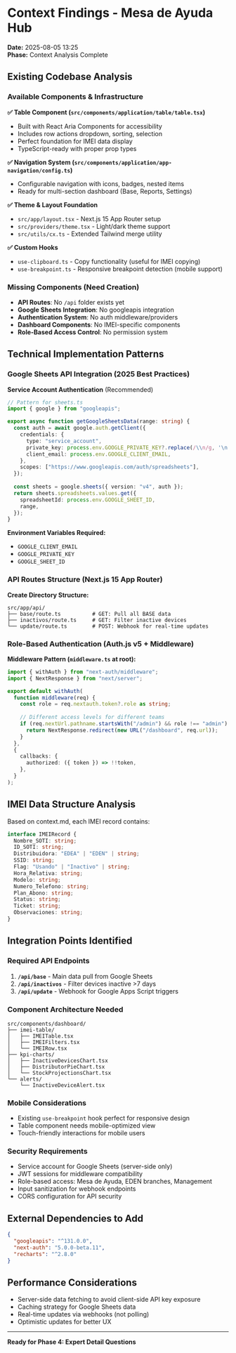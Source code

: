 # Context Findings - Mesa de Ayuda Hub

**Date:** 2025-08-05 13:25  
**Phase:** Context Analysis Complete

## Existing Codebase Analysis

### Available Components & Infrastructure

**✅ Table Component (`src/components/application/table/table.tsx`)**
- Built with React Aria Components for accessibility
- Includes row actions dropdown, sorting, selection
- Perfect foundation for IMEI data display
- TypeScript-ready with proper prop types

**✅ Navigation System (`src/components/application/app-navigation/config.ts`)**
- Configurable navigation with icons, badges, nested items
- Ready for multi-section dashboard (Base, Reports, Settings)

**✅ Theme & Layout Foundation**
- `src/app/layout.tsx` - Next.js 15 App Router setup
- `src/providers/theme.tsx` - Light/dark theme support
- `src/utils/cx.ts` - Extended Tailwind merge utility

**✅ Custom Hooks**
- `use-clipboard.ts` - Copy functionality (useful for IMEI copying)
- `use-breakpoint.ts` - Responsive breakpoint detection (mobile support)

### Missing Components (Need Creation)
- **API Routes**: No `/api` folder exists yet
- **Google Sheets Integration**: No googleapis integration
- **Authentication System**: No auth middleware/providers
- **Dashboard Components**: No IMEI-specific components
- **Role-Based Access Control**: No permission system

## Technical Implementation Patterns

### Google Sheets API Integration (2025 Best Practices)

**Service Account Authentication** (Recommended)
```typescript
// Pattern for sheets.ts
import { google } from "googleapis";

export async function getGoogleSheetsData(range: string) {
  const auth = await google.auth.getClient({
    credentials: {
      type: "service_account",
      private_key: process.env.GOOGLE_PRIVATE_KEY?.replace(/\\n/g, '\n'),
      client_email: process.env.GOOGLE_CLIENT_EMAIL,
    },
    scopes: ["https://www.googleapis.com/auth/spreadsheets"],
  });
  
  const sheets = google.sheets({ version: "v4", auth });
  return sheets.spreadsheets.values.get({
    spreadsheetId: process.env.GOOGLE_SHEET_ID,
    range,
  });
}
```

**Environment Variables Required:**
- `GOOGLE_CLIENT_EMAIL`
- `GOOGLE_PRIVATE_KEY` 
- `GOOGLE_SHEET_ID`

### API Routes Structure (Next.js 15 App Router)

**Create Directory Structure:**
```
src/app/api/
├── base/route.ts          # GET: Pull all BASE data
├── inactivos/route.ts     # GET: Filter inactive devices
└── update/route.ts        # POST: Webhook for real-time updates
```

### Role-Based Authentication (Auth.js v5 + Middleware)

**Middleware Pattern (`middleware.ts` at root):**
```typescript
import { withAuth } from "next-auth/middleware";
import { NextResponse } from "next/server";

export default withAuth(
  function middleware(req) {
    const role = req.nextauth.token?.role as string;
    
    // Different access levels for different teams
    if (req.nextUrl.pathname.startsWith("/admin") && role !== "admin") {
      return NextResponse.redirect(new URL("/dashboard", req.url));
    }
  },
  {
    callbacks: {
      authorized: ({ token }) => !!token,
    },
  }
);
```

## IMEI Data Structure Analysis

Based on context.md, each IMEI record contains:
```typescript
interface IMEIRecord {
  Nombre_SOTI: string;
  ID_SOTI: string;
  Distribuidora: "EDEA" | "EDEN" | string;
  SSID: string;
  Flag: "Usando" | "Inactivo" | string;
  Hora_Relativa: string;
  Modelo: string;
  Numero_Telefono: string;
  Plan_Abono: string;
  Status: string;
  Ticket: string;
  Observaciones: string;
}
```

## Integration Points Identified

### Required API Endpoints
1. **`/api/base`** - Main data pull from Google Sheets
2. **`/api/inactivos`** - Filter devices inactive >7 days
3. **`/api/update`** - Webhook for Google Apps Script triggers

### Component Architecture Needed
```
src/components/dashboard/
├── imei-table/
│   ├── IMEITable.tsx
│   ├── IMEIFilters.tsx
│   └── IMEIRow.tsx
├── kpi-charts/
│   ├── InactiveDevicesChart.tsx
│   ├── DistributorPieChart.tsx
│   └── StockProjectionsChart.tsx
└── alerts/
    └── InactiveDeviceAlert.tsx
```

### Mobile Considerations
- Existing `use-breakpoint` hook perfect for responsive design
- Table component needs mobile-optimized view
- Touch-friendly interactions for mobile users

### Security Requirements
- Service account for Google Sheets (server-side only)
- JWT sessions for middleware compatibility
- Role-based access: Mesa de Ayuda, EDEN branches, Management
- Input sanitization for webhook endpoints
- CORS configuration for API security

## External Dependencies to Add
```json
{
  "googleapis": "^131.0.0",
  "next-auth": "5.0.0-beta.11",
  "recharts": "^2.8.0"
}
```

## Performance Considerations
- Server-side data fetching to avoid client-side API key exposure
- Caching strategy for Google Sheets data
- Real-time updates via webhooks (not polling)
- Optimistic updates for better UX

---

**Ready for Phase 4: Expert Detail Questions**